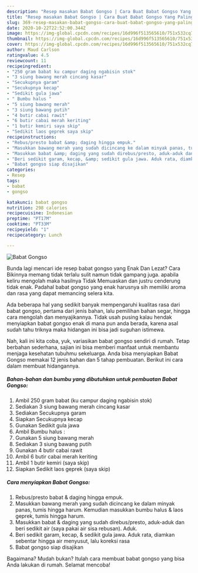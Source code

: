 ```yaml
---
description: "Resep masakan Babat Gongso | Cara Buat Babat Gongso Yang Paling Enak"
title: "Resep masakan Babat Gongso | Cara Buat Babat Gongso Yang Paling Enak"
slug: 369-resep-masakan-babat-gongso-cara-buat-babat-gongso-yang-paling-enak
date: 2020-10-22T22:52:00.344Z
image: https://img-global.cpcdn.com/recipes/16d996f513565610/751x532cq70/babat-gongso-foto-resep-utama.jpg
thumbnail: https://img-global.cpcdn.com/recipes/16d996f513565610/751x532cq70/babat-gongso-foto-resep-utama.jpg
cover: https://img-global.cpcdn.com/recipes/16d996f513565610/751x532cq70/babat-gongso-foto-resep-utama.jpg
author: Maud Carlson
ratingvalue: 4.5
reviewcount: 11
recipeingredient:
- "250 gram babat ku campur daging ngabisin stok"
- "3 siung bawang merah cincang kasar"
- "Secukupnya garam"
- "Secukupnya kecap"
- "Sedikit gula jawa"
- " Bumbu halus "
- "5 siung bawang merah"
- "3 siung bawang putih"
- "4 butir cabai rawit"
- "6 butir cabai merah keriting"
- "1 butir kemiri saya skip"
- "Sedikit laos geprek saya skip"
recipeinstructions:
- "Rebus/presto babat &amp; daging hingga empuk."
- "Masukkan bawang merah yang sudah dicincang ke dalam minyak panas, tumis hingga harum. Kemudian masukkan bumbu halus &amp; laos geprek, tumis hingga harum."
- "Masukkan babat &amp; daging yang sudah direbus/presto, aduk-aduk dan beri sedikit air (saya pakai air sisa rebusan). Aduk."
- "Beri sedikit garam, kecap, &amp; sedikit gula jawa. Aduk rata, diamkan sebentar hingga air menyusut, lalu koreksi rasa"
- "Babat gongso siap disajikan"
categories:
- Resep
tags:
- babat
- gongso

katakunci: babat gongso 
nutrition: 298 calories
recipecuisine: Indonesian
preptime: "PT17M"
cooktime: "PT33M"
recipeyield: "1"
recipecategory: Lunch

---
```



![Babat Gongso](https://img-global.cpcdn.com/recipes/16d996f513565610/751x532cq70/babat-gongso-foto-resep-utama.jpg)

Bunda lagi mencari ide resep babat gongso yang Enak Dan Lezat? Cara Bikinnya memang tidak terlalu sulit namun tidak gampang juga. apabila keliru mengolah maka hasilnya Tidak Memuaskan dan justru cenderung tidak enak. Padahal babat gongso yang enak harusnya sih memiliki aroma dan rasa yang dapat memancing selera kita.

Ada beberapa hal yang sedikit banyak mempengaruhi kualitas rasa dari babat gongso, pertama dari jenis bahan, lalu pemilihan bahan segar, hingga cara mengolah dan menyajikannya. Tidak usah pusing kalau hendak menyiapkan babat gongso enak di mana pun anda berada, karena asal sudah tahu triknya maka hidangan ini bisa jadi suguhan istimewa.




Nah, kali ini kita coba, yuk, variasikan babat gongso sendiri di rumah. Tetap berbahan sederhana, sajian ini bisa memberi manfaat untuk membantu menjaga kesehatan tubuhmu sekeluarga. Anda bisa menyiapkan Babat Gongso memakai 12 jenis bahan dan 5 tahap pembuatan. Berikut ini cara dalam membuat hidangannya.

<!--inarticleads1-->

##### Bahan-bahan dan bumbu yang dibutuhkan untuk pembuatan Babat Gongso:

1. Ambil 250 gram babat (ku campur daging ngabisin stok)
1. Sediakan 3 siung bawang merah cincang kasar
1. Sediakan Secukupnya garam
1. Siapkan Secukupnya kecap
1. Gunakan Sedikit gula jawa
1. Ambil  Bumbu halus :
1. Gunakan 5 siung bawang merah
1. Sediakan 3 siung bawang putih
1. Gunakan 4 butir cabai rawit
1. Ambil 6 butir cabai merah keriting
1. Ambil 1 butir kemiri (saya skip)
1. Siapkan Sedikit laos geprek (saya skip)




<!--inarticleads2-->

##### Cara menyiapkan Babat Gongso:

1. Rebus/presto babat &amp; daging hingga empuk.
1. Masukkan bawang merah yang sudah dicincang ke dalam minyak panas, tumis hingga harum. Kemudian masukkan bumbu halus &amp; laos geprek, tumis hingga harum.
1. Masukkan babat &amp; daging yang sudah direbus/presto, aduk-aduk dan beri sedikit air (saya pakai air sisa rebusan). Aduk.
1. Beri sedikit garam, kecap, &amp; sedikit gula jawa. Aduk rata, diamkan sebentar hingga air menyusut, lalu koreksi rasa
1. Babat gongso siap disajikan




Bagaimana? Mudah bukan? Itulah cara membuat babat gongso yang bisa Anda lakukan di rumah. Selamat mencoba!
